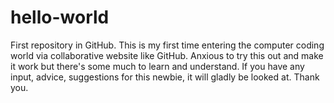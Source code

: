 # hello-world
First repository in GitHub.
This is my first time entering the computer coding world via collaborative website like GitHub. Anxious to try this out
and make it work but there's some much to learn and understand. If you have any input, advice, suggestions for this newbie, it will gladly be looked at. Thank you.
